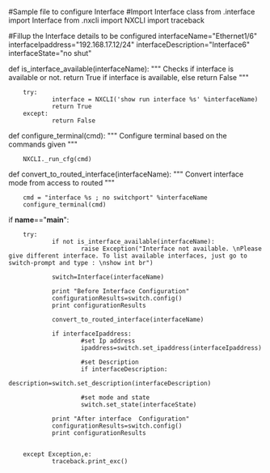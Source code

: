 #Sample file to configure Interface
#Import Interface class
from .interface import  Interface
from .nxcli import NXCLI
import traceback

#Fillup the Interface details to be configured
interfaceName="Ethernet1/6"
interfaceIpaddress="192.168.17.12/24"
interfaceDescription="Interface6"
interfaceState="no shut"

def is_interface_available(interfaceName):
        """
        Checks if interface is available or not.
        return True if interface is available, else return False
        """

        try:
                interface = NXCLI('show run interface %s' %interfaceName)
                return True
        except:
                return False

def configure_terminal(cmd):
        """
        Configure terminal based on the commands given
        """

        NXCLI._run_cfg(cmd)

def convert_to_routed_interface(interfaceName):
        """
        Convert interface mode from access to routed
        """

        cmd = "interface %s ; no switchport" %interfaceName
        configure_terminal(cmd)

if __name__=="__main__":

        try:
                if not is_interface_available(interfaceName):
                        raise Exception("Interface not available. \nPlease give different interface. To list available interfaces, just go to switch-prompt and type : \nshow int br")

                switch=Interface(interfaceName)

                print "Before Interface Configuration"
                configurationResults=switch.config()
                print configurationResults

                convert_to_routed_interface(interfaceName)

                if interfaceIpaddress:
                        #set Ip address
                        ipaddress=switch.set_ipaddress(interfaceIpaddress)

                        #set Description
                        if interfaceDescription:
                          description=switch.set_description(interfaceDescription)

                        #set mode and state
                        switch.set_state(interfaceState)

                print "After interface  Configuration"
                configurationResults=switch.config()
                print configurationResults


        except Exception,e:
                traceback.print_exc()
